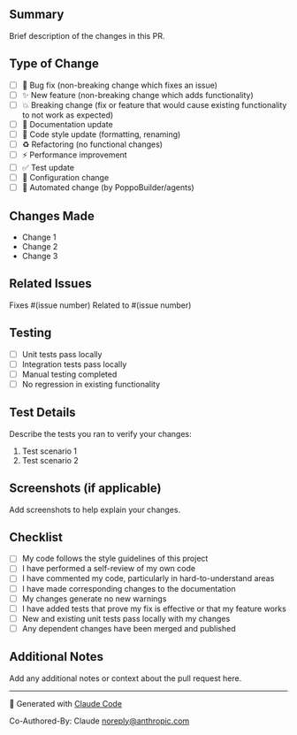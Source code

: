 ## Summary
Brief description of the changes in this PR.

## Type of Change
- [ ] 🐛 Bug fix (non-breaking change which fixes an issue)
- [ ] ✨ New feature (non-breaking change which adds functionality)
- [ ] 💥 Breaking change (fix or feature that would cause existing functionality to not work as expected)
- [ ] 📝 Documentation update
- [ ] 🎨 Code style update (formatting, renaming)
- [ ] ♻️ Refactoring (no functional changes)
- [ ] ⚡ Performance improvement
- [ ] ✅ Test update
- [ ] 🔧 Configuration change
- [ ] 🤖 Automated change (by PoppoBuilder/agents)

## Changes Made
- Change 1
- Change 2
- Change 3

## Related Issues
Fixes #(issue number)
Related to #(issue number)

## Testing
- [ ] Unit tests pass locally
- [ ] Integration tests pass locally
- [ ] Manual testing completed
- [ ] No regression in existing functionality

## Test Details
Describe the tests you ran to verify your changes:
1. Test scenario 1
2. Test scenario 2

## Screenshots (if applicable)
Add screenshots to help explain your changes.

## Checklist
- [ ] My code follows the style guidelines of this project
- [ ] I have performed a self-review of my own code
- [ ] I have commented my code, particularly in hard-to-understand areas
- [ ] I have made corresponding changes to the documentation
- [ ] My changes generate no new warnings
- [ ] I have added tests that prove my fix is effective or that my feature works
- [ ] New and existing unit tests pass locally with my changes
- [ ] Any dependent changes have been merged and published

## Additional Notes
Add any additional notes or context about the pull request here.

---
🤖 Generated with [Claude Code](https://claude.ai/code)

Co-Authored-By: Claude <noreply@anthropic.com>